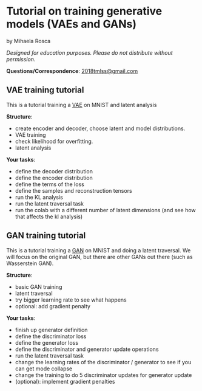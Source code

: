# Tutorial on training generative models (VAEs and GANs)
by Mihaela Rosca 

_Designed for education purposes. Please do not distribute without permission_.

**Questions/Correspondence**: 2018tmlss@gmail.com

## VAE training tutorial
This is a tutorial training a [VAE](https://arxiv.org/abs/1312.6114) on MNIST and latent analysis

**Structure**:

* create encoder and decoder, choose latent and model distributions.
* VAE training
* check likelihood for overfitting.
* latent analysis

**Your tasks**:

* define the decoder distribution
* define the encoder distribution
* define the terms of the loss
* define the samples and reconstruction tensors
* run the KL analysis
* run the latent traversal task
* run the colab with a different number of latent dimensions (and see how that affects the kl analysis)

## GAN training tutorial
This is a tutorial training a [GAN](https://papers.nips.cc/paper/5423-generative-adversarial-nets.pdf) on MNIST and doing a latent traversal. We will focus on the original GAN, but there are other GANs out there (such as Wasserstein GAN).

**Structure**:

* basic GAN training
* latent traversal
* try bigger learning rate to see what happens
* optional: add gradient penalty

**Your tasks**:

* finish up generator definition
* define the discriminator loss
* define the generator loss
* define the discriminator and generator update operations
* run the latent traversal task
* change the learning rates of the discriminator / generator to see if you can get mode collapse
* change the training to do 5 discriminator updates for generator update
* (optional): implement gradient penalties
